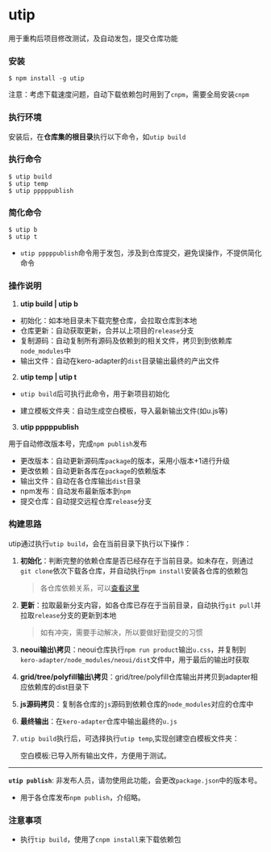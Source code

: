 # utip

用于重构后项目修改测试，及自动发包，提交仓库功能

### 安装

```
$ npm install -g utip
```

注意：考虑下载速度问题，自动下载依赖包时用到了`cnpm`，需要全局安装`cnpm`

### 执行环境

安装后，在**仓库集的根目录**执行以下命令，如`utip build`

### 执行命令

```
$ utip build
$ utip temp
$ utip pppppublish
```

### 简化命令

```
$ utip b
$ utip t
```

* `utip pppppublish`命令用于发包，涉及到仓库提交，避免误操作，不提供简化命令

### 操作说明

1. **utip build | utip b**

* 初始化：如本地目录未下载完整仓库，会拉取仓库到本地
* 仓库更新：自动获取更新，合并以上项目的`release`分支
* 复制源码：自动复制所有源码及依赖到的相关文件，拷贝到到依赖库`node_modules`中
* 输出文件：自动在kero-adapter的`dist`目录输出最终的产出文件

2. **utip temp | utip t**

* `utip build`后可执行此命令，用于新项目初始化


* 建立模板文件夹：自动生成空白模板，导入最新输出文件(如u.js等)

3. **utip pppppublish**

用于自动修改版本号，完成`npm publish`发布

* 更改版本：自动更新源码库`package`的版本，采用小版本+1进行升级
* 更改依赖：自动更新各库在`package`的依赖版本
* 输出文件：自动在各仓库输出`dist`目录
* npm发布：自动发布最新版本到`npm`
* 提交仓库：自动提交远程仓库`release`分支


### 构建思路

utip通过执行`utip build`，会在当前目录下执行以下操作：

1. **初始化**：判断完整的依赖仓库是否已经存在于当前目录。如未存在，则通过`git clone`依次下载各仓库，并自动执行`npm install`安装各仓库的依赖包

   > 各仓库依赖关系，可以[查看这里](https://github.com/iuap-design/blog/blob/master/iuapdesign%E9%87%8D%E6%9E%84%E7%9B%AE%E5%BD%95%26%E8%A7%84%E5%88%92.md#输出测试流程)

2. **更新**：拉取最新分支内容，如各仓库已存在于当前目录，自动执行`git pull`并拉取`release`分支的更新到本地

   > 如有冲突，需要手动解决，所以要做好勤提交的习惯

3. **neoui输出\拷贝**：neoui仓库执行`npm run product`输出`u.css`，并复制到`kero-adapter/node_modules/neoui/dist`文件中，用于最后的输出时获取

4. **grid/tree/polyfill输出\拷贝**：grid/tree/polyfill仓库输出并拷贝到adapter相应依赖库的dist目录下

5. **js源码拷贝**：复制各仓库的`js`源码到依赖仓库的`node_modules`对应的仓库中

6. **最终输出**：在`kero-adapter`仓库中输出最终的`u.js`

7. `utip build`执行后，可选择执行`utip temp`,实现创建空白模板文件夹：

   空白模板:已导入所有输出文件，方便用于测试。

------

**`utip publish`**: 非发布人员，请勿使用此功能，会更改`package.json`中的版本号。

- 用于各仓库发布`npm publish`，介绍略。


### 注意事项

* 执行`tip build`，使用了`cnpm install`来下载依赖包
